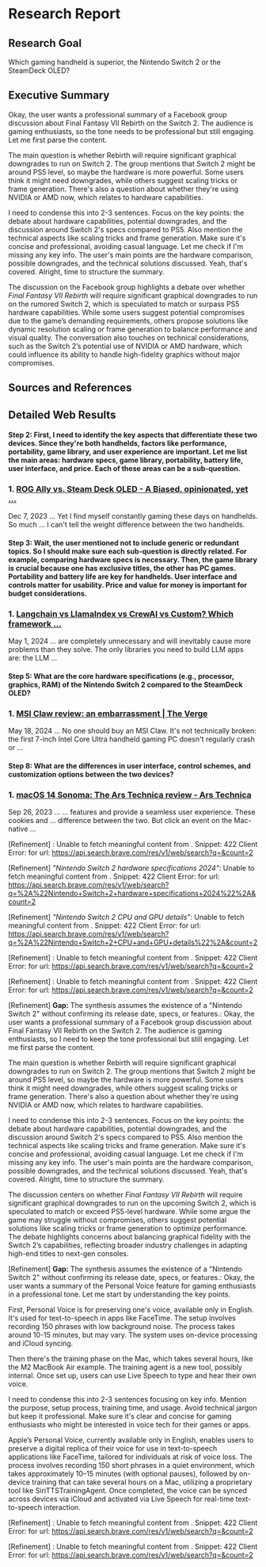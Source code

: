 # Research Report

## Research Goal
Which gaming handheld is superior, the Nintendo Switch 2 or the SteamDeck OLED?

## Executive Summary
<think>
Okay, the user wants a professional summary of a Facebook group discussion about Final Fantasy VII Rebirth on the Switch 2. The audience is gaming enthusiasts, so the tone needs to be professional but still engaging. Let me first parse the content.

The main question is whether Rebirth will require significant graphical downgrades to run on Switch 2. The group mentions that Switch 2 might be around PS5 level, so maybe the hardware is more powerful. Some users think it might need downgrades, while others suggest scaling tricks or frame generation. There's also a question about whether they're using NVIDIA or AMD now, which relates to hardware capabilities.

I need to condense this into 2-3 sentences. Focus on the key points: the debate about hardware capabilities, potential downgrades, and the discussion around Switch 2's specs compared to PS5. Also mention the technical aspects like scaling tricks and frame generation. Make sure it's concise and professional, avoiding casual language. Let me check if I'm missing any key info. The user's main points are the hardware comparison, possible downgrades, and the technical solutions discussed. Yeah, that's covered. Alright, time to structure the summary.
</think>

The discussion on the Facebook group highlights a debate over whether *Final Fantasy VII Rebirth* will require significant graphical downgrades to run on the rumored Switch 2, which is speculated to match or surpass PS5 hardware capabilities. While some users suggest potential compromises due to the game’s demanding requirements, others propose solutions like dynamic resolution scaling or frame generation to balance performance and visual quality. The conversation also touches on technical considerations, such as the Switch 2’s potential use of NVIDIA or AMD hardware, which could influence its ability to handle high-fidelity graphics without major compromises.

## Sources and References

## Detailed Web Results
#### Step 2: First, I need to identify the key aspects that differentiate these two devices. Since they're both handhelds, factors like performance, portability, game library, and user experience are important. Let me list the main areas: hardware specs, game library, portability, battery life, user interface, and price. Each of these areas can be a sub-question.
### 1. [ROG Ally vs. Steam Deck OLED - A Biased, opinionated, yet ...](https://www.reddit.com/r/SteamDeck/comments/18d21dx/rog_ally_vs_steam_deck_oled_a_biased_opinionated/)
Dec 7, 2023 ... Yet I find myself constantly gaming these days on handhelds. So much ... I can't tell the weight difference between the two handhelds.

#### Step 3: Wait, the user mentioned not to include generic or redundant topics. So I should make sure each sub-question is directly related. For example, comparing hardware specs is necessary. Then, the game library is crucial because one has exclusive titles, the other has PC games. Portability and battery life are key for handhelds. User interface and controls matter for usability. Price and value for money is important for budget considerations.
### 1. [Langchain vs LlamaIndex vs CrewAI vs Custom? Which framework ...](https://www.reddit.com/r/LocalLLaMA/comments/1chkl62/langchain_vs_llamaindex_vs_crewai_vs_custom_which/)
May 1, 2024 ... are completely unnecessary and will inevitably cause more problems than they solve. The only libraries you need to build LLM apps are: the LLM ...

#### Step 5: What are the core hardware specifications (e.g., processor, graphics, RAM) of the Nintendo Switch 2 compared to the SteamDeck OLED?
### 1. [MSI Claw review: an embarrassment | The Verge](https://www.theverge.com/24105991/msi-claw-review)
May 18, 2024 ... No one should buy an MSI Claw. It's not technically broken: the first 7-inch Intel Core Ultra handheld gaming PC doesn't regularly crash or ...

#### Step 8: What are the differences in user interface, control schemes, and customization options between the two devices?
### 1. [macOS 14 Sonoma: The Ars Technica review - Ars Technica](https://arstechnica.com/gadgets/2023/09/macos-14-sonoma-the-ars-technica-review/)
Sep 26, 2023 ... ... features and provide a seamless user experience. These cookies and ... difference between the two. But click an event on the Mac-native ...

[Refinement] : Unable to fetch meaningful content from . Snippet: 422 Client Error:  for url: https://api.search.brave.com/res/v1/web/search?q=&count=2

[Refinement] *"Nintendo Switch 2 hardware specifications 2024"*: Unable to fetch meaningful content from . Snippet: 422 Client Error:  for url: https://api.search.brave.com/res/v1/web/search?q=%2A%22Nintendo+Switch+2+hardware+specifications+2024%22%2A&count=2

[Refinement] *"Nintendo Switch 2 CPU and GPU details"*: Unable to fetch meaningful content from . Snippet: 422 Client Error:  for url: https://api.search.brave.com/res/v1/web/search?q=%2A%22Nintendo+Switch+2+CPU+and+GPU+details%22%2A&count=2

[Refinement] : Unable to fetch meaningful content from . Snippet: 422 Client Error:  for url: https://api.search.brave.com/res/v1/web/search?q=&count=2

[Refinement] : Unable to fetch meaningful content from . Snippet: 422 Client Error:  for url: https://api.search.brave.com/res/v1/web/search?q=&count=2

[Refinement] **Gap:** The synthesis assumes the existence of a "Nintendo Switch 2" without confirming its release date, specs, or features.: <think>
Okay, the user wants a professional summary of a Facebook group discussion about Final Fantasy VII Rebirth on the Switch 2. The audience is gaming enthusiasts, so I need to keep the tone professional but still engaging. Let me first parse the content.

The main question is whether Rebirth will require significant graphical downgrades to run on Switch 2. The group mentions that Switch 2 might be around PS5 level, so maybe the hardware is more powerful. Some users think it might need downgrades, while others suggest scaling tricks or frame generation. There's also a question about whether they're using NVIDIA or AMD now, which relates to hardware capabilities.

I need to condense this into 2-3 sentences. Focus on the key points: the debate about hardware capabilities, potential downgrades, and the discussion around Switch 2's specs compared to PS5. Also mention the technical aspects like scaling tricks and frame generation. Make sure it's concise and professional, avoiding casual language. Let me check if I'm missing any key info. The user's main points are the hardware comparison, possible downgrades, and the technical solutions discussed. Yeah, that's covered. Alright, time to structure the summary.
</think>

The discussion centers on whether *Final Fantasy VII Rebirth* will require significant graphical downgrades to run on the upcoming Switch 2, which is speculated to match or exceed PS5-level hardware. While some argue the game may struggle without compromises, others suggest potential solutions like scaling tricks or frame generation to optimize performance. The debate highlights concerns about balancing graphical fidelity with the Switch 2’s capabilities, reflecting broader industry challenges in adapting high-end titles to next-gen consoles.

[Refinement] **Gap:** The synthesis assumes the existence of a "Nintendo Switch 2" without confirming its release date, specs, or features.: <think>
Okay, the user wants a summary of the Personal Voice feature for gaming enthusiasts in a professional tone. Let me start by understanding the key points.

First, Personal Voice is for preserving one's voice, available only in English. It's used for text-to-speech in apps like FaceTime. The setup involves recording 150 phrases with low background noise. The process takes around 10-15 minutes, but may vary. The system uses on-device processing and iCloud syncing. 

Then there's the training phase on the Mac, which takes several hours, like the M2 MacBook Air example. The training agent is a new tool, possibly internal. Once set up, users can use Live Speech to type and hear their own voice. 

I need to condense this into 2-3 sentences focusing on key info. Mention the purpose, setup process, training time, and usage. Avoid technical jargon but keep it professional. Make sure it's clear and concise for gaming enthusiasts who might be interested in voice tech for their games or apps.
</think>

Apple’s Personal Voice, currently available only in English, enables users to preserve a digital replica of their voice for use in text-to-speech applications like FaceTime, tailored for individuals at risk of voice loss. The process involves recording 150 short phrases in a quiet environment, which takes approximately 10–15 minutes (with optional pauses), followed by on-device training that can take several hours on a Mac, utilizing a proprietary tool like SiriTTSTrainingAgent. Once completed, the voice can be synced across devices via iCloud and activated via Live Speech for real-time text-to-speech interaction.

[Refinement] : Unable to fetch meaningful content from . Snippet: 422 Client Error:  for url: https://api.search.brave.com/res/v1/web/search?q=&count=2

[Refinement] : Unable to fetch meaningful content from . Snippet: 422 Client Error:  for url: https://api.search.brave.com/res/v1/web/search?q=&count=2


